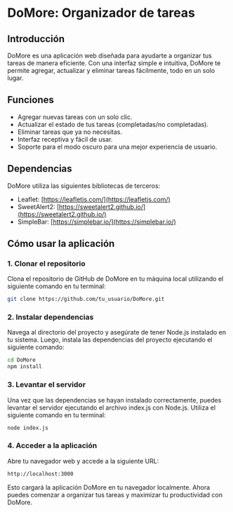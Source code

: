 # DoMore: Organizador de tareas

## Introducción

DoMore es una aplicación web diseñada para ayudarte a organizar tus tareas de manera eficiente. Con una interfaz simple e intuitiva, DoMore te permite agregar, actualizar y eliminar tareas fácilmente, todo en un solo lugar.

## Funciones

* Agregar nuevas tareas con un solo clic.
* Actualizar el estado de tus tareas (completadas/no completadas).
* Eliminar tareas que ya no necesitas.
* Interfaz receptiva y fácil de usar.
* Soporte para el modo oscuro para una mejor experiencia de usuario.

## Dependencias

DoMore utiliza las siguientes bibliotecas de terceros:

* Leaflet: [https://leafletjs.com/](https://leafletjs.com/)
* SweetAlert2: [https://sweetalert2.github.io/](https://sweetalert2.github.io/)
* SimpleBar: [https://simplebar.io/](https://simplebar.io/)

## Cómo usar la aplicación

### 1. Clonar el repositorio

Clona el repositorio de GitHub de DoMore en tu máquina local utilizando el siguiente comando en tu terminal:

```bash
git clone https://github.com/tu_usuario/DoMore.git
```

### 2. Instalar dependencias
Navega al directorio del proyecto y asegúrate de tener Node.js instalado en tu sistema. Luego, instala las dependencias del proyecto ejecutando el siguiente comando:

```bash
cd DoMore
npm install
```

### 3. Levantar el servidor
Una vez que las dependencias se hayan instalado correctamente, puedes levantar el servidor ejecutando el archivo index.js con Node.js. Utiliza el siguiente comando en tu terminal:

```bash
node index.js
```

### 4. Acceder a la aplicación
Abre tu navegador web y accede a la siguiente URL:
```bash
http://localhost:3000
```
Esto cargará la aplicación DoMore en tu navegador localmente. Ahora puedes comenzar a organizar tus tareas y maximizar tu productividad con DoMore.